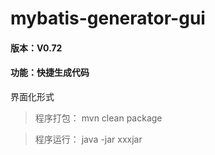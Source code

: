 # mybatis-generator-gui
#### 版本：V0.72
#### 功能：快捷生成代码
界面化形式

>程序打包：      mvn clean package

>程序运行：      java -jar xxxjar
